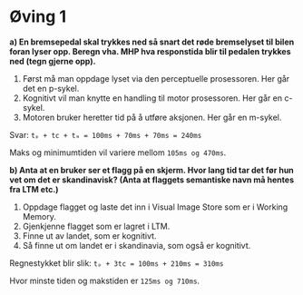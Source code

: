 # Øving 1

**a) En bremsepedal skal trykkes ned så snart det røde bremselyset til bilen foran lyser opp. Beregn vha. MHP hva responstida blir til pedalen trykkes ned (tegn gjerne opp).**

1. Først må man oppdage lyset via den perceptuelle prosessoren. Her går det en p-sykel.
2. Kognitivt vil man knytte en handling til motor prosessoren. Her går en c-sykel.
3. Motoren bruker heretter tid på å utføre aksjonen. Her går en m-sykel.

Svar: `tₚ + tc + tₘ = 100ms + 70ms + 70ms = 240ms`

Maks og minimumtiden vil variere mellom `105ms og 470ms`.

**b) Anta at en bruker ser et flagg på en skjerm. Hvor lang tid tar det før hun vet om det er skandinavisk? (Anta at flaggets semantiske navn må hentes fra LTM etc.)**

1. Oppdage flagget og laste det inn i Visual Image Store som er i Working Memory.
2. Gjenkjenne flagget som er lagret i LTM.
3. Finne ut av landet, som er kognitivt.
4. Så finne ut om landet er i skandinavia, som også er kognitivt.

Regnestykket blir slik: `tₚ + 3tc = 100ms + 210ms = 310ms`

Hvor minste tiden og makstiden er `125ms og 710ms`.
